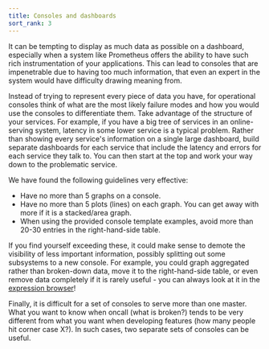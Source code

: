 ```yaml
---
title: Consoles and dashboards
sort_rank: 3
---
```


It can be tempting to display as much data as possible on a dashboard, especially
when a system like Prometheus offers the ability to have such rich
instrumentation of your applications. This can lead to consoles that are
impenetrable due to having too much information, that even an expert in the
system would have difficulty drawing meaning from.

Instead of trying to represent every piece of data you have, for operational
consoles think of what are the most likely failure modes and how you would use the
consoles to differentiate them. Take advantage of the structure of your
services. For example, if you have a big tree of services in an online-serving
system, latency in some lower service is a typical problem. Rather than showing
every service's information on a single large dashboard, build separate dashboards
for each service that include the latency and errors for each service they talk
to. You can then start at the top and work your way down to the problematic
service.

We have found the following guidelines very effective:

* Have no more than 5 graphs on a console.
* Have no more than 5 plots (lines) on each graph. You can get away with more if it is a stacked/area graph.
* When using the provided console template examples, avoid more than 20-30 entries in the right-hand-side table.

If you find yourself exceeding these, it could make sense to demote the visibility of
less important information, possibly splitting out some subsystems to a new console.
For example, you could graph aggregated rather than broken-down data, move
it to the right-hand-side table, or even remove data completely if it is rarely
useful - you can always look at it in the [expression browser](/docs/visualization/browser/)!

Finally, it is difficult for a set of consoles to serve more than one master.
What you want to know when oncall (what is broken?) tends to be very different
from what you want when developing features (how many people hit corner
case X?). In such cases, two separate sets of consoles can be useful.
